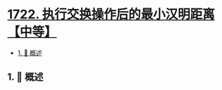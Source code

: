 # [1722. 执行交换操作后的最小汉明距离【中等】](https://github.com/Tdahuyou/TNotes.leetcode/tree/main/notes/1722.%20%E6%89%A7%E8%A1%8C%E4%BA%A4%E6%8D%A2%E6%93%8D%E4%BD%9C%E5%90%8E%E7%9A%84%E6%9C%80%E5%B0%8F%E6%B1%89%E6%98%8E%E8%B7%9D%E7%A6%BB%E3%80%90%E4%B8%AD%E7%AD%89%E3%80%91)

<!-- region:toc -->

- [1. 📝 概述](#1--概述)

<!-- endregion:toc -->

## 1. 📝 概述
